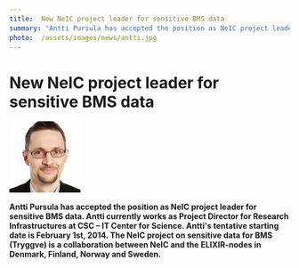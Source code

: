 ```yaml
---
title:  New NeIC project leader for sensitive BMS data
summary: "Antti Pursula has accepted the position as NeIC project leader for sensitive BMS data. Antti currently works as Project Director for Research Infrastructures at CSC – IT Center for Science. Antti's tentative starting date is February 1st, 2014. The NeIC project on sensitive data for BMS (Tryggve) is a collaboration between NeIC and the ELIXIR-nodes in Denmark, Finland, Norway and Sweden."
photo:  /assets/images/news/antti.jpg
---
```


New NeIC project leader for sensitive BMS data
==============================================

<img class="smallpic" src="/assets/images/news/antti.jpg">

**Antti Pursula has accepted the position as NeIC project leader for sensitive BMS data. Antti currently works as Project Director for Research Infrastructures at CSC – IT Center for Science. Antti's tentative starting date is February 1st, 2014. The NeIC project on sensitive data for BMS (Tryggve) is a collaboration between NeIC and the ELIXIR-nodes in Denmark, Finland, Norway and Sweden.**
